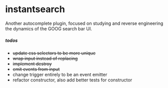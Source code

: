 # instantsearch

Another autocomplete plugin, focused on studying and reverse engineering
the dynamics of the GOOG search bar UI.

##### todos
* ~~update css selectors to be more unique~~
* ~~wrap input instead of replacing~~
* ~~implement destroy~~
* ~~emit events from input~~
* change trigger entirely to be an event emitter
* refactor constructor, also add better tests for constructor
